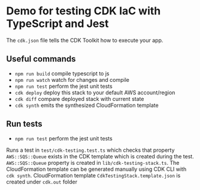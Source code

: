 # Demo for testing CDK IaC with TypeScript and Jest

The `cdk.json` file tells the CDK Toolkit how to execute your app.

## Useful commands

* `npm run build`   compile typescript to js
* `npm run watch`   watch for changes and compile
* `npm run test`    perform the jest unit tests
* `cdk deploy`      deploy this stack to your default AWS account/region
* `cdk diff`        compare deployed stack with current state
* `cdk synth`       emits the synthesized CloudFormation template

## Run tests

* `npm run test`    perform the jest unit tests

Runs a test in `test/cdk-testing.test.ts` which checks that property `AWS::SQS::Queue` exists in the CDK template which is created during the test. `AWS::SQS::Queue` property is created in `lib/cdk-testing-stack.ts`. The CloudFormation template can be generated manually using CDK CLI with `cdk synth`. CloudFormation template `CdkTestingStack.template.json` is created under `cdk.out` folder